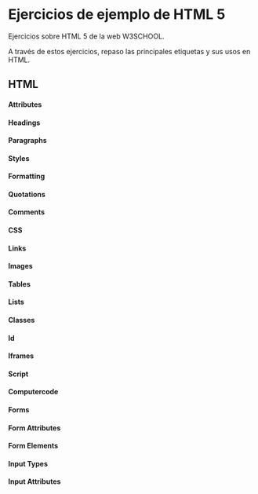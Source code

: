 # Ejercicios de ejemplo de HTML 5

Ejercicios sobre HTML 5 de la web  W3SCHOOL.

A través de estos ejercicios, repaso las principales etiquetas y sus usos en HTML.


## HTML

#### Attributes

#### Headings

#### Paragraphs

#### Styles

#### Formatting

#### Quotations

#### Comments

#### CSS

#### Links

#### Images

#### Tables

#### Lists

#### Classes

#### Id

#### Iframes

#### Script

#### Computercode

#### Forms

#### Form Attributes

#### Form Elements

#### Input Types

#### Input Attributes

